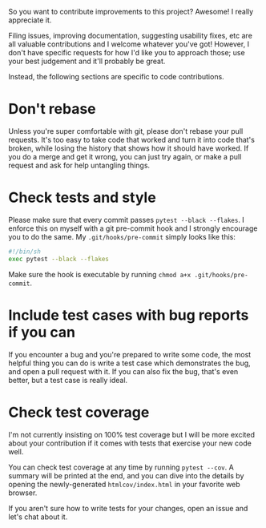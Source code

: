 So you want to contribute improvements to this project? Awesome! I
really appreciate it.

Filing issues, improving documentation, suggesting usability fixes, etc
are all valuable contributions and I welcome whatever you've got!
However, I don't have specific requests for how I'd like you to approach
those; use your best judgement and it'll probably be great.

Instead, the following sections are specific to code contributions.

# Don't rebase

Unless you're super comfortable with git, please don't rebase your pull
requests. It's too easy to take code that worked and turn it into code
that's broken, while losing the history that shows how it should have
worked. If you do a merge and get it wrong, you can just try again, or
make a pull request and ask for help untangling things.

# Check tests and style

Please make sure that every commit passes `pytest --black --flakes`. I
enforce this on myself with a git pre-commit hook and I strongly
encourage you to do the same. My `.git/hooks/pre-commit` simply looks
like this:

```sh
#!/bin/sh
exec pytest --black --flakes
```

Make sure the hook is executable by running `chmod a+x
.git/hooks/pre-commit`.

# Include test cases with bug reports if you can

If you encounter a bug and you're prepared to write some code, the most
helpful thing you can do is write a test case which demonstrates the
bug, and open a pull request with it. If you can also fix the bug,
that's even better, but a test case is really ideal.

# Check test coverage

I'm not currently insisting on 100% test coverage but I will be more
excited about your contribution if it comes with tests that exercise
your new code well.

You can check test coverage at any time by running `pytest --cov`. A
summary will be printed at the end, and you can dive into the details by
opening the newly-generated `htmlcov/index.html` in your favorite web
browser.

If you aren't sure how to write tests for your changes, open an issue
and let's chat about it.
